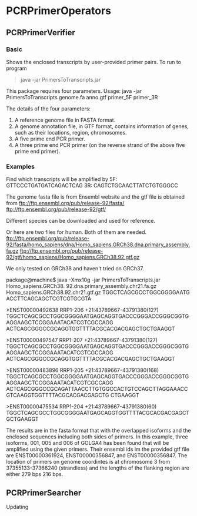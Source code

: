 # PCRPrimerOperators
## PCRPrimerVerifier
### Basic
Shows the enclosed transcripts by user-provided primer pairs. To run to program

> java -jar PrimersToTranscripts.jar 

This package requires four parameters.
Usage: java -jar PrimersToTranscripts genome.fa anno.gtf primer_5F primer_3R

The details of the four parameters:
1. A reference genome file in FASTA format.
2. A genome annotation file, in GTF format, contains information of genes, such as their locations, region, chromosomes.
3. A five prime end PCR primer.
4. A three prime end PCR primer (on the reverse strand of the above five prime end primer).


### Examples
Find which transcripts will be amplified by 
5F: GTTCCCTGATGATCAGACTCAG
3R: CAGTCTGCAACTTATCTGTGGGCC

The genome fasta file is from Ensembl website and the gtf file is obtained from 
ftp://ftp.ensembl.org/pub/release-92/fasta/
ftp://ftp.ensembl.org/pub/release-92/gtf/

Different species can be downloaded and used for reference.

Or here are two files for human. Both of them are needed.
ftp://ftp.ensembl.org/pub/release-92/fasta/homo_sapiens/dna/Homo_sapiens.GRCh38.dna.primary_assembly.fa.gz
ftp://ftp.ensembl.org/pub/release-92/gtf/homo_sapiens/Homo_sapiens.GRCh38.92.gtf.gz

We only tested on GRCh38 and haven't tried on GRCh37.

package@machine$ java -Xmx10g -jar PrimersToTranscripts.jar Homo_sapiens.GRCh38.
92.dna.primary_assembly.chr21.fa.gz Homo_sapiens.GRCh38.92.chr21.gtf.gz TGGCTCAGCGCCTGGCGGGGAATG ACCTTCAGCAGCTCGTCGTGCGTA

\>ENST00000492638        RRP1-206        +21:43789667-43791380(127)
TGGCTCAGCGCCTGGCGGGGAATGAGCAGGTGACCCGGGACCGGGCGGTGAGGAAGCTCCGGAAATACATCGTCGCCAGG
ACTCAGCGGGCCGCAGGTGGTTTTACGCACGACGAGCTGCTGAAGGT

\>ENST00000497547        RRP1-207        +21:43789667-43791380(127)
TGGCTCAGCGCCTGGCGGGGAATGAGCAGGTGACCCGGGACCGGGCGGTGAGGAAGCTCCGGAAATACATCGTCGCCAGG
ACTCAGCGGGCCGCAGGTGGTTTTACGCACGACGAGCTGCTGAAGGT

\>ENST00000483896        RRP1-205        +21:43789667-43791380(168)
TGGCTCAGCGCCTGGCGGGGAATGAGCAGGTGACCCGGGACCGGGCGGTGAGGAAGCTCCGGAAATACATCGTCGCCAGG
ACTCAGCGGGCCGCAGATTAACCTTGTGGCCACTGTCCAGCTTAGGAAACCGTCAAGGTGGTTTTACGCACGACGAGCTG
CTGAAGGT

\>ENST00000475534        RRP1-204        +21:43789667-43791380(60)
TGGCTCAGCGCCTGGCGGGGAATGAGCAGGTGGTTTTACGCACGACGAGCTGCTGAAGGT


The results are in the fasta format that with the overlapped isoforms and the enclosed sequences including both sides of primers.
In this example, three isoforms, 001, 005 and 006 of GOLGA4 has been found that will be amplified using the given primers. Their ensembl ids im the provided gtf file are ENST00000361924, ENST00000356847, and ENST00000356847.
The location of primers on genome coordintes is at chromosome 3 from 37355133-37366240 (strandless) and the lengths of the flanking region are either 279 bps 216 bps.


## PCRPrimerSearcher
Updating

